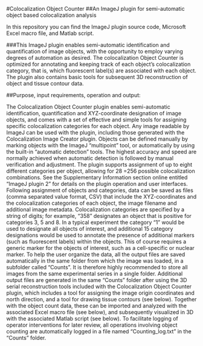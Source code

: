 #Colocalization Object Counter
##An ImageJ plugin for semi-automatic object based colocalization analysis

In this repository you can find the ImageJ plugin source code, Microsoft Excel macro file, and Matlab script.


###This ImageJ plugin enables semi-automatic identification and quantification of image objects, with the opportunity to employ varying degrees of automation as desired. The  colocalization Object Counter is optimized for annotating and keeping track of each object’s colocalization category, that is, which fluorescent label(s) are associated with each object. The plugin also contains basic tools for subsequent 3D reconstruction of object and tissue contour data. 


##Purpose, input requirements, operation and output:

The Colocalization Object Counter plugin enables semi-automatic identification, quantification and
XYZ-coordinate designation of image objects, and comes with a set of effective and simple tools for
assigning specific colocalization categories for each object.
Any image readable by ImageJ can be used with the plugin, including those generated with the
Colocalization Image Creator plugin. Objects can be defined manually by marking objects with the
ImageJ “multipoint” tool, or automatically by using the built-in “automatic detection” tools. The
highest accuracy and speed are normally achieved when automatic detection is followed by manual
verification and adjustment. The plugin supports assignment of up to eight different categories per
object, allowing for 28
=256 possible colocalization combinations. See the Supplementary
Information section online entitled “ImageJ plugin 2” for details on the plugin operation and user
interfaces.
Following assignment of objects and categories, data can be saved as files (comma separated value
format, CSV) that include the XYZ-coordinates and the colocalization categories of each object, the
image filename and additional image metadata. Colocalization categories are specified by a string of
digits; for example, “358” designates an object that is positive for categories 3, 5 and 8. In a typical
experiment the category “1” would be used to designate all objects of interest, and additional 
15
category designations would be used to annotate the presence of additional markers (such as
fluorescent labels) within the objects. This of course requires a generic marker for the objects of
interest, such as a cell-specific or nuclear marker. To help the user organize the data, all the output
files are saved automatically in the same folder from which the image was loaded, in a subfolder
called “Counts”. It is therefore highly recommended to store all images from the same experimental
series in a single folder. Additional output files are generated in the same “Counts” folder after using
the 3D serial reconstruction tools included with the Colocalization Object Counter plugin, which
includes a tool for assigning the image origin coordinates and north direction, and a tool for drawing
tissue contours (see below). Together with the object count data, these can be imported and
analyzed with the associated Excel macro file (see below), and subsequently visualized in 3D with
the associated Matlab script (see below). To facilitate logging of operator interventions for later
review, all operations involving object counting are automatically logged in a file named
“Counting_log.txt” in the “Counts” folder. 

